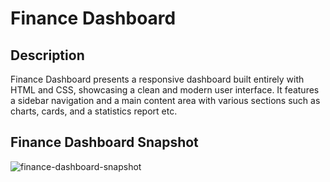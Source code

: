 # Finance Dashboard

## Description
Finance Dashboard presents a responsive dashboard built entirely with HTML and CSS, showcasing a clean and modern user interface. It features a sidebar navigation and a main content area with various sections such as charts, cards, and a statistics report etc.

## Finance Dashboard Snapshot

![finance-dashboard-snapshot](https://github.com/user-attachments/assets/fd3b988e-a953-4d22-95fe-27662e6aae59)

